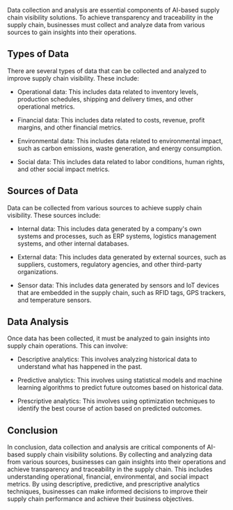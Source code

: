 
Data collection and analysis are essential components of AI-based supply chain visibility solutions. To achieve transparency and traceability in the supply chain, businesses must collect and analyze data from various sources to gain insights into their operations.

Types of Data
-------------

There are several types of data that can be collected and analyzed to improve supply chain visibility. These include:

* Operational data: This includes data related to inventory levels, production schedules, shipping and delivery times, and other operational metrics.

* Financial data: This includes data related to costs, revenue, profit margins, and other financial metrics.

* Environmental data: This includes data related to environmental impact, such as carbon emissions, waste generation, and energy consumption.

* Social data: This includes data related to labor conditions, human rights, and other social impact metrics.

Sources of Data
---------------

Data can be collected from various sources to achieve supply chain visibility. These sources include:

* Internal data: This includes data generated by a company's own systems and processes, such as ERP systems, logistics management systems, and other internal databases.

* External data: This includes data generated by external sources, such as suppliers, customers, regulatory agencies, and other third-party organizations.

* Sensor data: This includes data generated by sensors and IoT devices that are embedded in the supply chain, such as RFID tags, GPS trackers, and temperature sensors.

Data Analysis
-------------

Once data has been collected, it must be analyzed to gain insights into supply chain operations. This can involve:

* Descriptive analytics: This involves analyzing historical data to understand what has happened in the past.

* Predictive analytics: This involves using statistical models and machine learning algorithms to predict future outcomes based on historical data.

* Prescriptive analytics: This involves using optimization techniques to identify the best course of action based on predicted outcomes.

Conclusion
----------

In conclusion, data collection and analysis are critical components of AI-based supply chain visibility solutions. By collecting and analyzing data from various sources, businesses can gain insights into their operations and achieve transparency and traceability in the supply chain. This includes understanding operational, financial, environmental, and social impact metrics. By using descriptive, predictive, and prescriptive analytics techniques, businesses can make informed decisions to improve their supply chain performance and achieve their business objectives.
